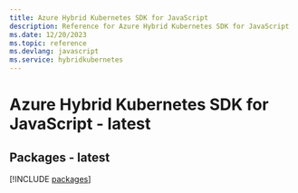 ```yaml
---
title: Azure Hybrid Kubernetes SDK for JavaScript
description: Reference for Azure Hybrid Kubernetes SDK for JavaScript
ms.date: 12/20/2023
ms.topic: reference
ms.devlang: javascript
ms.service: hybridkubernetes
---
```

# Azure Hybrid Kubernetes SDK for JavaScript - latest
## Packages - latest
[!INCLUDE [packages](hybrid-kubernetes-index.md)]